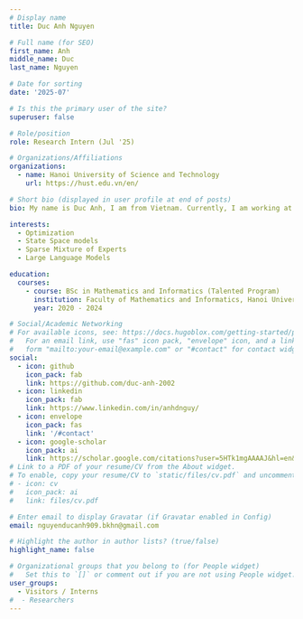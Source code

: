 ```yaml
---
# Display name
title: Duc Anh Nguyen

# Full name (for SEO)
first_name: Anh
middle_name: Duc
last_name: Nguyen

# Date for sorting
date: '2025-07'

# Is this the primary user of the site?
superuser: false

# Role/position
role: Research Intern (Jul '25)

# Organizations/Affiliations
organizations:
  - name: Hanoi University of Science and Technology
    url: https://hust.edu.vn/en/

# Short bio (displayed in user profile at end of posts)
bio: My name is Duc Anh, I am from Vietnam. Currently, I am working at Qualcomm AI Research as an AI Resident. My research focuses on the intersection of theory and application of Large Language Models, with the goal of improving the efficiency, scalability and robustness of state-of-the-art models.

interests:
  - Optimization
  - State Space models
  - Sparse Mixture of Experts
  - Large Language Models

education:
  courses:
    - course: BSc in Mathematics and Informatics (Talented Program)
      institution: Faculty of Mathematics and Informatics, Hanoi University of Science and Technology
      year: 2020 - 2024

# Social/Academic Networking
# For available icons, see: https://docs.hugoblox.com/getting-started/page-builder/#icons
#   For an email link, use "fas" icon pack, "envelope" icon, and a link in the
#   form "mailto:your-email@example.com" or "#contact" for contact widget.
social:
  - icon: github
    icon_pack: fab
    link: https://github.com/duc-anh-2002
  - icon: linkedin
    icon_pack: fab
    link: https://www.linkedin.com/in/anhdnguy/
  - icon: envelope
    icon_pack: fas
    link: '/#contact'
  - icon: google-scholar
    icon_pack: ai
    link: https://scholar.google.com/citations?user=5HTk1mgAAAAJ&hl=en&authuser=1
# Link to a PDF of your resume/CV from the About widget.
# To enable, copy your resume/CV to `static/files/cv.pdf` and uncomment the lines below.
# - icon: cv
#   icon_pack: ai
#   link: files/cv.pdf

# Enter email to display Gravatar (if Gravatar enabled in Config)
email: nguyenducanh909.bkhn@gmail.com

# Highlight the author in author lists? (true/false)
highlight_name: false

# Organizational groups that you belong to (for People widget)
#   Set this to `[]` or comment out if you are not using People widget.
user_groups:
  - Visitors / Interns
#  - Researchers
---
```

